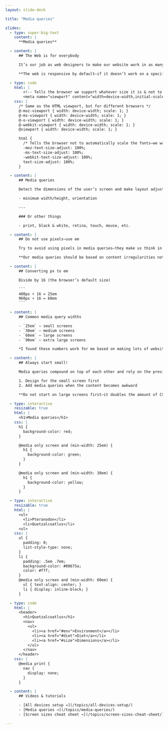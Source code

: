 ```yaml
---
layout: slide-deck

title: "Media queries"

slides:
  - type: super-big-text
    content: |
      **Media queries**

  - content: |
      ## The Web is for everybody

      It’s our job as web designers to make our website work in as many situations as possible

      **The web is responsive by default—if it doesn’t work on a specific device it’s your fault!**

  - type: code
    html: |
        <!-- Tells the browser we support whatever size it is & not to zoom in -->
        <meta name="viewport" content="width=device-width,initial-scale=1">
    css: |
      /* Same as the HTML viewport, but for different browsers */
      @-moz-viewport { width: device-width; scale: 1; }
      @-ms-viewport { width: device-width; scale: 1; }
      @-o-viewport { width: device-width; scale: 1; }
      @-webkit-viewport { width: device-width; scale: 1; }
      @viewport { width: device-width; scale: 1; }

      html {
        /* Tells the browser not to automatically scale the fonts—we want complete control */
        -moz-text-size-adjust: 100%;
        -ms-text-size-adjust: 100%;
        -webkit-text-size-adjust: 100%;
        text-size-adjust: 100%;
      }

  - content: |
      ## Media queries

      Detect the dimensions of the user’s screen and make layout adjustments

      - minimum width/height, orientation

      ---

      ### Or other things

      - print, black & white, retina, touch, mouse, etc.

  - content: |
      ## Do not use pixels—use em

      Try to avoid using pixels in media queries—they make us think in terms of devices instead of content

      **Our media queries should be based on content irregularities not on device sizes**

  - content: |
      ## Converting px to em

      Divide by 16 (the browser’s default size)

      ```
      400px ÷ 16 = 25em
      960px ÷ 16 = 60em
      ```

  - content: |
      ## Common media query widths

      - `25em` — small screens
      - `38em` — medium screens
      - `60em` — large screens
      - `90em` — extra large screens

      *I found these numbers work for me based on making lots of websites and seeing what numbers appear*

  - content: |
      ## Always start small!

      Media queries compound on top of each other and rely on the previous CSS

      1. Design for the small screen first
      2. Add media queries when the content becomes awkward

      **Do not start on large screens first—it doubles the amount of CSS you need to write!**

  - type: interactive
    resizable: true
    html: |
      <h1>Media queries</h1>
    css: |
      h1 {
        background-color: red;
      }

      @media only screen and (min-width: 25em) {
        h1 {
          background-color: green;
        }
      }

      @media only screen and (min-width: 38em) {
        h1 {
          background-color: yellow;
        }
      }

  - type: interactive
    resizable: true
    html: |
      <ul>
        <li>Pteranodon</li>
        <li>Quetzalcoatlus</li>
      <ul>
    css: |
      ul {
        padding: 0;
        list-style-type: none;
      }
      li {
        padding: .5em .7em;
        background-color: #00675a;
        color: #fff;
      }
      @media only screen and (min-width: 60em) {
        ul { text-align: center; }
        li { display: inline-block; }
      }

  - type: code
    html: |
      <header>
        <h1>Quetzalcoatlus</h1>
        <nav>
          <ul>
            <li><a href="#env">Environment</a></li>
            <li><a href="#diet">Diet</a></li>
            <li><a href="#size">Dimensions</a></li>
          </ul>
        </nav>
      </header>
    css: |
      @media print {
        nav {
          display: none;
        }
      }

  - content: |
      ## Videos & tutorials

      - [All devices setup ➔](/topics/all-devices-setup/)
      - [Media queries ➔](/topics/media-queries/)
      - [Screen sizes cheat sheet ➔](/topics/screen-sizes-cheat-sheet/)

---
```


